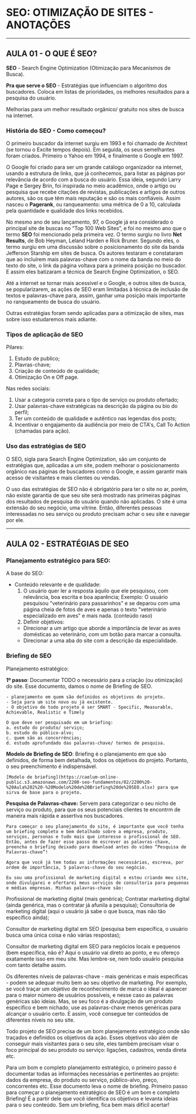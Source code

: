 # SEO: OTIMIZAÇÃO DE SITES - ANOTAÇÕES

---

## AULA 01 - O QUE É SEO?
**SEO** - Search Engine Optimization (Otimização para Mecanismos de Busca).

**Pra que serve o SEO** - Estratégias que influenciam o algoritmo dos buscadores. Coloca em listas de prioridades, os melhores resultados para a pesquisa do usuário.

Melhorias para um melhor resultado orgânico/ gratuito nos sites de busca na internet.

### História do SEO - Como começou?
O primeiro buscador da internet surgiu em 1993 e foi chamado de Architext (se tornou o Excite tempos depois). Em seguida, os seus semelhantes foram criados. Primeiro o Yahoo em 1994, e finalmente o Google em 1997.

O Google foi criado para ser um grande catálogo organizador na internet, usando a estrutura de links, que já conhecemos, para listar as páginas por relevância de acordo com a busca do usuário. Essa ideia, segundo Larry Page e Sergey Brin, foi inspirada no meio acadêmico, onde o artigo ou pesquisa que recebe citações de revistas, publicações e artigos de outros autores, são os que têm mais reputação e são os mais confiáveis. Assim nasceu o **Pagerank**, ou ranqueamento: uma métrica de 0 a 10, calculada pela quantidade e qualidade dos links recebidos.

No mesmo ano de seu lançamento, 97, o Google já era considerado o principal site de buscas no “Top 100 Web Sites”, e foi no mesmo ano que o termo **SEO** foi mencionado pela primeira vez. O termo surgiu no livro **Net Results**, de Bob Heyman, Leland Harden e Rick Bruner. Segundo eles, o termo surgiu em uma discussão sobre o posicionamento do site da banda Jefferson Starship em sites de busca. Os autores testaram e constataram que ao incluírem mais palavras-chave com o nome da banda no meio do texto do site, o link da página voltava para a primeira posição no buscador. E assim eles batizaram a técnica de Search Engine Optimization, o SEO.

Até a internet se tornar mais acessível e o Google, e outros sites de busca, se popularizarem, as ações de SEO eram limitadas à técnica de inclusão de textos e palavras-chave para, assim, ganhar uma posição mais importante no ranqueamento de busca do usuário.

Outras estratégias foram sendo aplicadas para a otimização de sites, mas sobre isso estudaremos mais adiante.

### Tipos de aplicação de SEO
Pilares:
  1. Estudo de publico;
  2. Plavras-chave;
  3. Criação de conteúdo de qualidade;
  4. Otimização On e Off page.

Nas redes sociais:
  1. Usar a categoria correta para o tipo de serviço ou produto ofertado;
  2. Usar palavras-chave estratégicas na descrição da página ou bio do perfil;
  3. Ter um conteúdo de qualidade e autêntico nas legendas dos posts;
  4. Incentivar o engajamento da audiência por meio de CTA's, Call To Action (chamadas para ação).

### Uso das estratégias de SEO
O SEO, sigla para Search Engine Optimization, são um conjunto de estratégias que, aplicadas a um site, podem melhorar o posicionamento orgânico nas páginas de buscadores como o Google, e assim garantir mais acesso de visitantes e mais clientes ou vendas.

O uso das estratégias de SEO não é obrigatório para ter o site no ar, porém, não existe garantia de que seu site será mostrado nas primeiras páginas dos resultados de pesquisa do usuário quando não aplicadas. O site é uma extensão do seu negócio, uma vitrine. Então, diferentes pessoas interessadas no seu serviço ou produto precisam achar o seu site e navegar por ele.

---

## AULA 02 - ESTRATÉGIAS DE SEO
### Planejamento estratégico para SEO:
A base do SEO:
  - Conteúdo relevante e de qualidade:
    1. O usuário quer ler a resposta àquilo que ele pesquisou, com relevância, boa escrita e boa aparência;
      Exemplo: O usuário pesquisou "veterinário para passarinhos" e se deparou com uma página cheia de fotos de aves e apenas o texto "veterinário especializado em aves" e mais nada. (conteúdo raso)
    2. Definir objetivos: 
      - Direcionar a um artigo que aborde a importância de levar as aves domésticas ao veterinário, com um botão para marcar a consulta.
      - Direcionar a uma aba do site com a descrição da especialidade.

### Briefing de SEO
  Planejamento estratégico:

  **1º passo**: Documentar TODO o necessário para a criação (ou otimização) do site. Esse documento, damos o nome de Briefing de SEO.

    - planejamento em quem são definidos os objetivos do projeto.
    - Seja para um site novo ou já existente.
    - O objetivo de todo projeto é ser SMART - Specific, Measurable, Achievable, Realistic e Timely
  
    O que deve ser pesquisado em um briefing:
    a. estudo do produto/ serviço;
    b. estudo do público-alvo;
    c. quem são as concorrências;
    d. estudo aprofundado das palavras-chave/ termos de pesquisa.

  **Modelo de Briefing de SEO**:
    Briefing é o planejamento em que são definidos, de forma bem detalhada, todos os objetivos do projeto. Portanto, o seu preenchimento é indispensável.

    [Modelo de briefing](https://caelum-online-public.s3.amazonaws.com/2200-seo-fundamentos/02/2200%20-%20Aula%202%20-%20Modelo%20de%20Briefing%20de%20SEO.xlsx) para que sirva de base para o projeto.

  **Pesquisa de Palavras-chave:**
    Servem para categorizar o seu nicho de serviço ou produto, para que os seus potenciais clientes te encontrm de maneira mais rápida e assertiva nos buscadores.

    Para começar o seu planejamento do site, é importante que você tenha um briefing completo e bem detalhado sobre a empresa, produto, serviços, personas e tudo mais que interesse o profissional de SEO. Então, antes de fazer esse passo de escrever as palavras-chave, preencha o briefing deixado para download antes do vídeo “Pesquisa de Palavras-chave”!

    Agora que você já tem todas as informações necessárias, escreva, por ordem de importância, 5 palavras-chave do seu negócio. 

    Eu sou uma profissional de marketing digital e estou criando meu site, onde divulgarei e ofertarei meus serviços de consultoria para pequenas e médias empresas. Minhas palavras-chave são:

  Profissional de marketing digital (mais genérica);
  Contratar marketing digital (ainda genérica, mas o contratar já afunila a pesquisa);
  Consultoria de marketing digital (aqui o usuário já sabe o que busca, mas não tão específico ainda);

  Consultor de marketing digital em SEO (pesquisa bem específica, o usuário busca uma única coisa e não várias respostas);

  Consultor de marketing digital em SEO para negócios locais e pequenos (bem específica, não é? Aqui o usuário vai direto ao ponto, e eu ofereço exatamente isso em meu site. Mas lembre-se, nem todo usuário pesquisa com tanto detalhe assim.

  Os diferentes níveis de palavras-chave - mais genéricas e mais específicas - podem se adequar muito bem ao seu objetivo de marketing. Por exemplo, se você traçar um objetivo de reconhecimento de marca o ideal é aparecer para o maior número de usuários possíveis, e nesse caso as palavras genéricas são ideias. Mas, se seu foco é a divulgação de um produto específico e bem nichado, use as palavras-chave menos genéricas para alcançar o usuário certo. E assim, você consegue ter conteúdos de diferentes níveis no seu site.

Todo projeto de SEO precisa de um bom planejamento estratégico onde são traçados e definidos os objetivos da ação. Esses objetivos vão além de conseguir mais visitantes para o seu site, eles também precisam visar o foco principal do seu produto ou serviço: ligações, cadastros, venda direta etc.

Para um bom e completo planejamento estratégico, o primeiro passo é documentar todas as informações necessárias e pertinentes ao projeto: dados da empresa, do produto ou serviço, público-alvo, preço, concorrentes etc. Esse documento leva o nome de briefing.  Primeiro passo para começar o planejamento estratégico de SEO é um bom e completo Briefing! É a partir dele que você identifica os objetivos e levanta ideias para o seu conteúdo. Sem um briefing, fica bem mais difícil acertar!